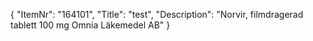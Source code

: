 {
  "ItemNr": "164101",
  "Title": "test",
  "Description": "Norvir, filmdragerad tablett 100 mg Omnia Läkemedel AB"
}